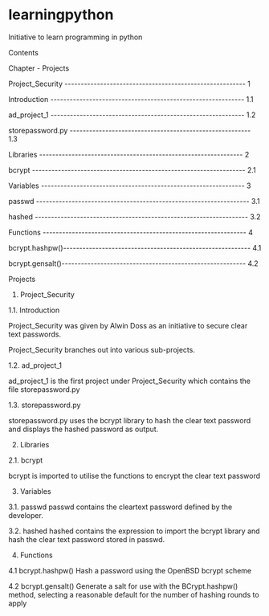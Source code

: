 # learningpython
Initiative to learn programming in python

Contents

Chapter - Projects

Project_Security -------------------------------------------------------- 1
  
Introduction ------------------------------------------------------------ 1.1
  
ad_project_1 ------------------------------------------------------------ 1.2
  
storepassword.py -------------------------------------------------------- 1.3

Libraries --------------------------------------------------------------- 2
  
bcrypt ------------------------------------------------------------------ 2.1

Variables --------------------------------------------------------------- 3

passwd ------------------------------------------------------------------ 3.1

hashed ------------------------------------------------------------------ 3.2

Functions --------------------------------------------------------------- 4

bcrypt.hashpw()---------------------------------------------------------- 4.1

bcrypt.gensalt()--------------------------------------------------------- 4.2
  
Projects

1.    Project_Security

1.1.  Introduction

Project_Security was given by Alwin Doss as an initiative to secure clear text passwords. 

Project_Security branches out into various sub-projects. 

1.2.  ad_project_1

ad_project_1 is the first project under Project_Security which contains the file storepassword.py

1.3.  storepassword.py

storepassword.py uses the bcrypt library to hash the clear text password and displays the hashed password as output. 

2.    Libraries

2.1.  bcrypt

bcrypt is imported to utilise the functions to encrypt the clear text password

3.    Variables

3.1.  passwd
passwd contains the cleartext password defined by the developer.

3.2.  hashed
hashed contains the expression to import the bcrypt library and hash the clear text password stored in passwd.

4.    Functions

4.1   bcrypt.hashpw() 
Hash a password using the OpenBSD bcrypt scheme

4.2   bcrypt.gensalt()
Generate a salt for use with the BCrypt.hashpw() method, selecting a reasonable default for the number of hashing rounds to apply
